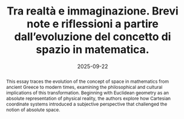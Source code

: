 ---
layout: preprint
title: "Tra realtà e immaginazione. Brevi note e riflessioni a partire dall’evoluzione del concetto di spazio in matematica."
authors:
  - Ugo Gianazza
  - Luca Magri
keywords: ["Euclid", "space", "mathematics", "geometry"]
discipline: "Mathematics"
languages: ["English", "Italiano"]
date: 2025-09-22
#doi: "10.1234/example5"
abstract: "This essay traces the evolution of the concept of space in mathematics from ancient Greece to modern times, examining the philosophical and cultural implications of this transformation. Beginning with Euclidean geometry as an absolute representation of physical reality, the authors explore how Cartesian coordinate systems introduced a subjective perspective that challenged the notion of absolute space."
abstracts:
  - language: "English"
    flag: "🇬🇧"
    content: "This essay traces the evolution of the concept of space in mathematics from ancient Greece to modern times, examining the philosophical and cultural implications of this transformation. Beginning with Euclidean geometry as an absolute representation of physical reality, the authors explore how Cartesian coordinate systems introduced a subjective perspective that challenged the notion of absolute space. Through the example of point-line duality in Cartesian planes, they demonstrate how mathematical objects become pure conceptual constructs rather than representations of physical reality. The paper discusses the revolutionary impact of non-Euclidean geometries in the 19th century, which definitively separated mathematical space from physical space and established mathematics as an autonomous discipline. This shift raised fundamental questions about the relationship between mathematical knowledge and reality, the foundations of mathematical truth, and the \"unreasonable effectiveness\" of mathematics in describing the natural world. The authors present various philosophical reflections on these developments, examining the tensions between objective and subjective approaches to mathematical knowledge, the role of mathematics in scientific method, and the implications for understanding truth and reality. They argue that modern mathematics has become a powerful but purely conceptual tool, democratically valid in all its consistent formulations, yet divorced from claims to absolute truth about the physical world. The essay concludes by suggesting that future progress may require interdisciplinary dialogue and proposes that a Christian perspective might offer new categories for understanding truth as revealed through multiple complementary viewpoints rather than through a single absolute framework."
    
  - language: "Italiano"
    flag: "🇮🇹"
    content: "Questo saggio ripercorre l'evoluzione del concetto di spazio in matematica dall'antichità greca ai tempi moderni, esaminando le implicazioni filosofiche e culturali di questa trasformazione. Partendo dalla geometria euclidea come rappresentazione assoluta della realtà fisica, gli autori esplorano come il sistema di coordinate cartesiane abbia introdotto una prospettiva soggettiva che ha messo in discussione la nozione di spazio assoluto. Attraverso l'esempio della dualità punto-retta nei piani cartesiani, dimostrano come gli oggetti matematici diventino pure costruzioni concettuali anziché rappresentazioni della realtà fisica. Il lavoro discute l'impatto rivoluzionario delle geometrie non euclidee nel XIX secolo, che hanno definitivamente separato lo spazio matematico da quello fisico e hanno stabilito la matematica come disciplina autonoma. Questo cambiamento ha sollevato questioni fondamentali sul rapporto tra conoscenza matematica e realtà, sui fondamenti della verità matematica e sulla \"irragionevole efficacia\" della matematica nel descrivere il mondo naturale. Gli autori presentano varie riflessioni filosofiche su questi sviluppi, esaminando le tensioni tra approcci oggettivi e soggettivi alla conoscenza matematica, il ruolo della matematica nel metodo scientifico e le implicazioni per la comprensione della verità e della realtà. Sostengono che la matematica moderna è diventata uno strumento potente ma puramente concettuale, democraticamente valido in tutte le sue formulazioni coerenti, ma svincolato da pretese di verità assoluta sul mondo fisico. Il saggio si conclude suggerendo che il progresso futuro potrebbe richiedere un dialogo interdisciplinare e propone che una prospettiva cristiana possa offrire nuove categorie per comprendere la verità come rivelata attraverso molteplici punti di vista complementari anziché attraverso un unico quadro assoluto."

pdfs:
  - language: "Italiano"
    url: "/assets/pdfs/20250922_PUPILLA_LoSpazioInMatematica.pdf"
    flag: "🇮🇹"

pupilla_citation: "Gianazza, U., Magri, L., Tra realtà e immaginazione. Brevi note e riflessioni a partire dall’evoluzione del concetto di spazio in matematica., Pupilla (2025), https://pupilla.org/preprints/2025-realta-e-immaginazione/"
pupilla_citation_note: ""

tags:
  - philosophy
  - mathematics
---